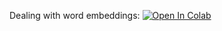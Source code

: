 Dealing with word embeddings:
[![Open In Colab](https://colab.research.google.com/assets/colab-badge.svg)](https://colab.research.google.com/github/girafe-ai/ml-mipt/blob/22s_harbour_space/week0_13_unsupervised/dealing_with_word_embeddings.ipynb)

